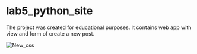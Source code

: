 # lab5_python_site
The project was created for educational purposes. It contains web app with view and form of create a new post.

![New_css](https://github.com/Muksaflash/lab5_python_site/assets/67598186/0496d7b8-0ba4-459e-835b-a1b3f5c13c45)
